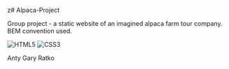 z# Alpaca-Project

Group project - a static website of an imagined alpaca farm tour company. BEM convention used.

![HTML5](https://img.shields.io/badge/html5-%23E34F26.svg?style=for-the-badge&logo=html5&logoColor=white)
![CSS3](https://img.shields.io/badge/css3-%231572B6.svg?style=for-the-badge&logo=css3&logoColor=white)

Anty 
Gary
Ratko 
